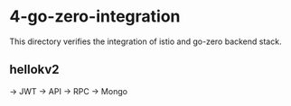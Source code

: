 # 4-go-zero-integration

This directory verifies the integration of istio and go-zero backend stack.

## hellokv2

-> JWT -> API -> RPC -> Mongo
